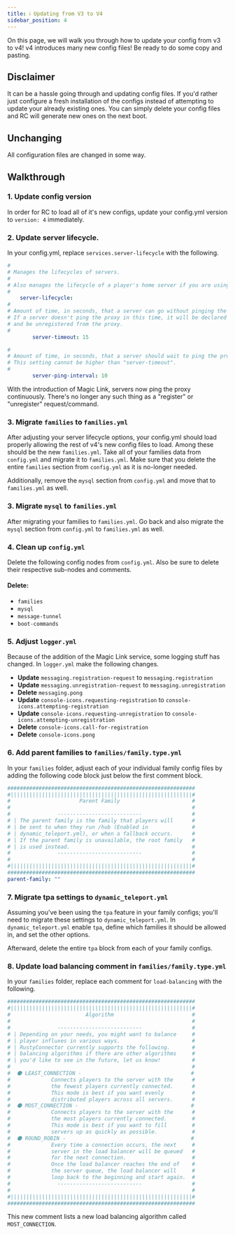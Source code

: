 ```yaml
---
title: ℹ️ Updating from V3 to V4
sidebar_position: 4
---
```

On this page, we will walk you through how to update your config from v3 to v4!
v4 introduces many new config files! Be ready to do some copy and pasting.

## Disclaimer
It can be a hassle going through and updating config files.
If you'd rather just configure a fresh installation of the configs instead of attempting to update your already existing ones. You can simply delete your config files and RC will generate new ones on the next boot.

## Unchanging
All configuration files are changed in some way.

## Walkthrough
### 1. Update config version
In order for RC to load all of it's new configs, update your config.yml version to `version: 4` immediately.

### 2. Update server lifecycle.
In your config.yml, replace `services.server-lifecycle` with the following.
```yml
#
# Manages the lifecycles of servers.
#
# Also manages the lifecycle of a player's home server if you are using Static Families.
#
    server-lifecycle:
#
# Amount of time, in seconds, that a server can go without pinging the proxy.
# If a server doesn't ping the proxy in this time, it will be declared stale
# and be unregistered from the proxy.
#
        server-timeout: 15

#
# Amount of time, in seconds, that a server should wait to ping the proxy.
# This setting cannot be higher than "server-timeout".
#
        server-ping-interval: 10
```
With the introduction of Magic Link, servers now ping the proxy continuously.
There's no longer any such thing as a "register" or "unregister" request/command.

### 3. Migrate `families` to `families.yml`
After adjusting your server lifecycle options, your config.yml should load properly allowing the rest of v4's new config files to load.
Among these should be the new `families.yml`. Take all of your families data from `config.yml` and migrate it to `families.yml`.
Make sure that you delete the entire `families` section from `config.yml` as it is no-longer needed.

Additionally, remove the `mysql` section from `config.yml` and move that to `families.yml` as well.

### 3. Migrate `mysql` to `families.yml`
After migrating your families to `families.yml`.
Go back and also migrate the `mysql` section from `config.yml` to `families.yml` as well.

### 4. Clean up `config.yml`
Delete the following config nodes from `config.yml`. Also be sure to delete their respective sub-nodes and comments.

#### Delete:
- `families`
- `mysql`
- `message-tunnel`
- `boot-commands`

### 5. Adjust `logger.yml`
Because of the addition of the Magic Link service, some logging stuff has changed.
In `logger.yml` make the following changes.
- **Update** `messaging.registration-request` to `messaging.registration`
- **Update** `messaging.unregistration-request` to `messaging.unregistration`
- **Delete** `messaging.pong`
- **Update** `console-icons.requesting-registration` to `console-icons.attempting-registration`
- **Update** `console-icons.requesting-unregistration` to `console-icons.attempting-unregistration`
- **Delete** `console-icons.call-for-registration`
- **Delete** `console-icons.pong`

### 6. Add parent families to `families/family.type.yml`
In your `families` folder, adjust each of your individual family config files by adding the following code block just below the first comment block.
```yml
############################################################
#||||||||||||||||||||||||||||||||||||||||||||||||||||||||||#
#                      Parent Family                       #
#                                                          #
#               ---------------------------                #
# | The parent family is the family that players will      #
# | be sent to when they run /hub (Enabled in              #
# | dynamic_teleport.yml), or when a fallback occurs.      #
# | If the parent family is unavailable, the root family   #
# | is used instead.                                       #
#               ---------------------------                #
#                                                          #
#||||||||||||||||||||||||||||||||||||||||||||||||||||||||||#
############################################################
parent-family: ""
```

### 7. Migrate tpa settings to `dynamic_teleport.yml`
Assuming you've been using the `tpa` feature in your family configs; you'll need to migrate these settings to `dynamic_teleport.yml`.
In `dynamic_teleport.yml` enable `tpa`, define which families it should be allowed in, and set the other options.

Afterward, delete the entire `tpa` block from each of your family configs.

### 8. Update load balancing comment in `families/family.type.yml`
In your `families` folder, replace each comment for `load-balancing` with the following.
```yml
############################################################
#||||||||||||||||||||||||||||||||||||||||||||||||||||||||||#
#                        Algorithm                         #
#                                                          #
#               ---------------------------                #
# | Depending on your needs, you might want to balance     #
# | player influxes in various ways.                       #
# | RustyConnector currently supports the following.       #
# | balancing algorithms if there are other algorithms     #
# | you'd like to see in the future, let us know!          #
#                                                          #
#  ⚫ LEAST_CONNECTION -                                   #
#             Connects players to the server with the      #
#             the fewest players currently connected.      #
#             This mode is best if you want evenly         #
#             distributed players across all servers.      #
#  ⚫ MOST_CONNECTION -                                    #
#             Connects players to the server with the      #
#             the most players currently connected.        #
#             This mode is best if you want to fill        #
#             servers up as quickly as possible.           #
#  ⚫ ROUND_ROBIN -                                        #
#             Every time a connection occurs, the next     #
#             server in the load balancer will be queued   #
#             for the next connection.                     #
#             Once the load balancer reaches the end of    #
#             the server queue, the load balancer will     #
#             loop back to the beginning and start again.  #
#               ---------------------------                #
#                                                          #
#||||||||||||||||||||||||||||||||||||||||||||||||||||||||||#
############################################################
```
This new comment lists a new load balancing algorithm called `MOST_CONNECTION`.